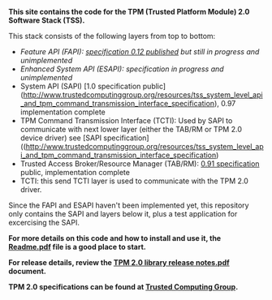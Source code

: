 **This site contains the code for the TPM (Trusted Platform Module) 2.0 Software Stack (TSS).**

This stack consists of the following layers from top to bottom:
* _Feature API (FAPI):  [specification 0.12 published](http://www.trustedcomputinggroup.org/resources/tss_feature_api_specification) but still in progress and unimplemented_
* _Enhanced System API (ESAPI):  specification in progress and unimplemented_
* System API (SAPI) [1.0 specification public] (http://www.trustedcomputinggroup.org/resources/tss_system_level_api_and_tpm_command_transmission_interface_specification), 0.97 implementation complete
* TPM Command Transmission Interface (TCTI):  Used by SAPI to communicate with next lower layer (either the TAB/RM or TPM 2.0 device driver) see [SAPI specification]((http://www.trustedcomputinggroup.org/resources/tss_system_level_api_and_tpm_command_transmission_interface_specification)
* Trusted Access Broker/Resource Manager (TAB/RM):  [0.91 specification](http://www.trustedcomputinggroup.org/resources/tss_tab_and_resource_manager) public, implementation complete
* TCTI:  this send TCTI layer is used to communicate with the TPM 2.0 driver.

Since the FAPI and ESAPI haven't been implemented yet, this repository only contains the SAPI and layers below it, plus a test application for excercising the SAPI.

**For more details on this code and how to install and use it, the [Readme.pdf](https://github.com/01org/TPM2.0-TSS/blob/master/systemApi/Readme.pdf) file is a good place to start.**

**For release details, review the [TPM 2.0 library release notes.pdf](https://github.com/01org/TPM2.0-TSS/blob/master/systemApi/TPM%202.0%20library%20release%20notes.pdf) document.**

**TPM 2.0 specifications can be found at [Trusted Computing Group](http://www.trustedcomputinggroup.org/).**
